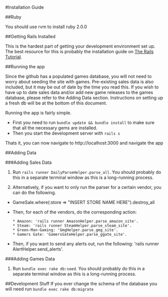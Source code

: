 #Installation Guide

##Ruby

You should use rvm to install ruby 2.0.0

##Getting Rails Installed

This is the hardest part of getting your development environment set up. The best resource for this is probably the installation guide on [The Rails Tutorial](http://www.railstutorial.org/book/beginning#sec-development_tools).

##Running the app

Since the github has a populated games database, you will not need to worry about seeding the site with games. Pre-existing sales data is also included, but it may be out of date by the time you read this. If you wish to have up to date sales data and/or add new game releases to the games database, please refer to the Adding Data section. Instructions on setting up a fresh db will be at the bottom of this document. 

Running the app is fairly simple.

* First you need to run `bundle update && bundle install` to make sure that all the necessary gems are installed. 
* Then you start the development server with `rails s`

Thats it, you can now navigate to http://localhost:3000 and navigate the app

##Adding Data

###Adding Sales Data

1. Run `rails runner DailyParseHelper.parse_all`. You should probably do this in a separate terminal window as this is a long-running process. 


2. Alternatively, if you want to only run the parser for a certain vendor, you can do the following.

  * GameSale.where(:store => "INSERT STORE NAME HERE").destroy_all

  * Then, for each of the vendors, do the corresponding action:  

        * Amazon: 'rails runner AmazonHelper.parse_amazon_site'.
        * Steam: 'rails runner SteamHelper.parse_steam_site'.
        * Green-Man-Gaming: 'GmgHelper.parse_gmg_site'.
        * Gamers Gate: 'GamersGateHelper.parse_ggate_site'.

  * Then, if you want to send any alerts out, run the following: 'rails runner AlertHelper.send_alerts'.


###Adding Games Data

1. Run `bundle exec rake db:seed`. You should probably do this in a separate terminal window as this is a long-running process. 


##Development Stuff
If you ever change the schema of the database you will need run `bundle exec rake db:migrate`
